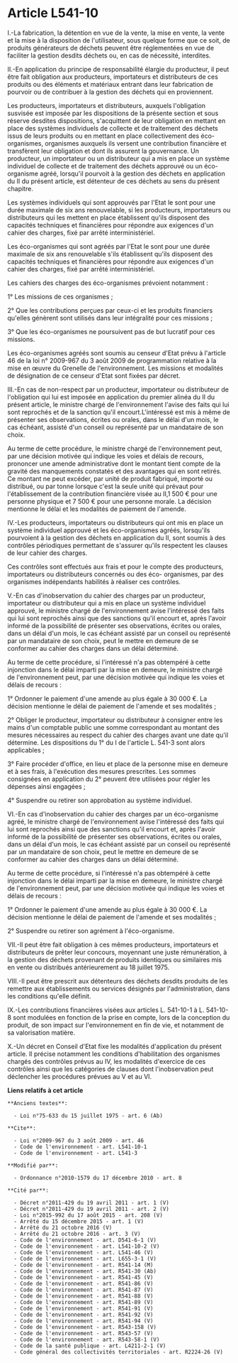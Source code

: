 # Article L541-10

I.-La fabrication, la détention en vue de la vente, la mise en vente, la vente et la mise à la disposition de l'utilisateur,
sous quelque forme que ce soit, de produits générateurs de déchets peuvent être réglementées en vue de faciliter la gestion
desdits déchets ou, en cas de nécessité, interdites. 

II.-En application du principe de responsabilité élargie du producteur, il peut être fait obligation aux producteurs,
importateurs et distributeurs de ces produits ou des éléments et matériaux entrant dans leur fabrication de pourvoir ou de
contribuer à la gestion des déchets qui en proviennent. 

Les producteurs, importateurs et distributeurs, auxquels l'obligation susvisée est imposée par les dispositions de la
présente section et sous réserve desdites dispositions, s'acquittent de leur obligation en mettant en place des systèmes
individuels de collecte et de traitement des déchets issus de leurs produits ou en mettant en place collectivement des éco-
organismes, organismes auxquels ils versent une contribution financière et transfèrent leur obligation et dont ils assurent
la gouvernance. Un producteur, un importateur ou un distributeur qui a mis en place un système individuel de collecte et de
traitement des déchets approuvé ou un éco-organisme agréé, lorsqu'il pourvoit à la gestion des déchets en application du II
du présent article, est détenteur de ces déchets au sens du présent chapitre. 

Les systèmes individuels qui sont approuvés par l'Etat le sont pour une durée maximale de six ans renouvelable, si les
producteurs, importateurs ou distributeurs qui les mettent en place établissent qu'ils disposent des capacités techniques et
financières pour répondre aux exigences d'un cahier des charges, fixé par arrêté interministériel. 

Les éco-organismes qui sont agréés par l'Etat le sont pour une durée maximale de six ans renouvelable s'ils établissent
qu'ils disposent des capacités techniques et financières pour répondre aux exigences d'un cahier des charges, fixé par arrêté
interministériel. 

Les cahiers des charges des éco-organismes prévoient notamment : 

1° Les missions de ces organismes ; 

2° Que les contributions perçues par ceux-ci et les produits financiers qu'elles génèrent sont utilisés dans leur intégralité
pour ces missions ; 

3° Que les éco-organismes ne poursuivent pas de but lucratif pour ces missions. 

Les éco-organismes agréés sont soumis au censeur d'Etat prévu à l'article 46 de la loi n° 2009-967 du 3 août 2009 de
programmation relative à la mise en œuvre du Grenelle de l'environnement. Les missions et modalités de désignation de ce
censeur d'Etat sont fixées par décret. 

III.-En cas de non-respect par un producteur, importateur ou distributeur de l'obligation qui lui est imposée en application
du premier alinéa du II du présent article, le ministre chargé de l'environnement l'avise des faits qui lui sont reprochés et
de la sanction qu'il encourt.L'intéressé est mis à même de présenter ses observations, écrites ou orales, dans le délai d'un
mois, le cas échéant, assisté d'un conseil ou représenté par un mandataire de son choix. 

Au terme de cette procédure, le ministre chargé de l'environnement peut, par une décision motivée qui indique les voies et
délais de recours, prononcer une amende administrative dont le montant tient compte de la gravité des manquements constatés
et des avantages qui en sont retirés. Ce montant ne peut excéder, par unité de produit fabriqué, importé ou distribué, ou par
tonne lorsque c'est la seule unité qui prévaut pour l'établissement de la contribution financière visée au II,1 500 € pour
une personne physique et 7 500 € pour une personne morale. La décision mentionne le délai et les modalités de paiement de
l'amende. 

IV.-Les producteurs, importateurs ou distributeurs qui ont mis en place un système individuel approuvé et les éco-organismes
agréés, lorsqu'ils pourvoient à la gestion des déchets en application du II, sont soumis à des contrôles périodiques
permettant de s'assurer qu'ils respectent les clauses de leur cahier des charges. 

Ces contrôles sont effectués aux frais et pour le compte des producteurs, importateurs ou distributeurs concernés ou des éco-
organismes, par des organismes indépendants habilités à réaliser ces contrôles.

V.-En cas d'inobservation du cahier des charges par un producteur, importateur ou distributeur qui a mis en place un système
individuel approuvé, le ministre chargé de l'environnement avise l'intéressé des faits qui lui sont reprochés ainsi que des
sanctions qu'il encourt et, après l'avoir informé de la possibilité de présenter ses observations, écrites ou orales, dans un
délai d'un mois, le cas échéant assisté par un conseil ou représenté par un mandataire de son choix, peut le mettre en
demeure de se conformer au cahier des charges dans un délai déterminé. 

Au terme de cette procédure, si l'intéressé n'a pas obtempéré à cette injonction dans le délai imparti par la mise en
demeure, le ministre chargé de l'environnement peut, par une décision motivée qui indique les voies et délais de recours : 

1° Ordonner le paiement d'une amende au plus égale à 30 000 €. La décision mentionne le délai de paiement de l'amende et ses
modalités ; 

2° Obliger le producteur, importateur ou distributeur à consigner entre les mains d'un comptable public une somme
correspondant au montant des mesures nécessaires au respect du cahier des charges avant une date qu'il détermine. Les
dispositions du 1° du I de l'article L. 541-3 sont alors applicables ; 

3° Faire procéder d'office, en lieu et place de la personne mise en demeure et à ses frais, à l'exécution des mesures
prescrites. Les sommes consignées en application du 2° peuvent être utilisées pour régler les dépenses ainsi engagées ; 

4° Suspendre ou retirer son approbation au système individuel. 

VI.-En cas d'inobservation du cahier des charges par un éco-organisme agréé, le ministre chargé de l'environnement avise
l'intéressé des faits qui lui sont reprochés ainsi que des sanctions qu'il encourt et, après l'avoir informé de la
possibilité de présenter ses observations, écrites ou orales, dans un délai d'un mois, le cas échéant assisté par un conseil
ou représenté par un mandataire de son choix, peut le mettre en demeure de se conformer au cahier des charges dans un délai
déterminé. 

Au terme de cette procédure, si l'intéressé n'a pas obtempéré à cette injonction dans le délai imparti par la mise en
demeure, le ministre chargé de l'environnement peut, par une décision motivée qui indique les voies et délais de recours : 

1° Ordonner le paiement d'une amende au plus égale à 30 000 €. La décision mentionne le délai de paiement de l'amende et ses
modalités ; 

2° Suspendre ou retirer son agrément à l'éco-organisme. 

VII.-Il peut être fait obligation à ces mêmes producteurs, importateurs et distributeurs de prêter leur concours, moyennant
une juste rémunération, à la gestion des déchets provenant de produits identiques ou similaires mis en vente ou distribués
antérieurement au 18 juillet 1975. 

VIII.-Il peut être prescrit aux détenteurs des déchets desdits produits de les remettre aux établissements ou services
désignés par l'administration, dans les conditions qu'elle définit. 

IX.-Les contributions financières visées aux articles L. 541-10-1 à L. 541-10-8 sont modulées en fonction de la prise en
compte, lors de la conception du produit, de son impact sur l'environnement en fin de vie, et notamment de sa valorisation
matière.

X.-Un décret en Conseil d'Etat fixe les modalités d'application du présent article. Il précise notamment les conditions
d'habilitation des organismes chargés des contrôles prévus au IV, les modalités d'exercice de ces contrôles ainsi que les
catégories de clauses dont l'inobservation peut déclencher les procédures prévues au V et au VI.

**Liens relatifs à cet article**

	**Anciens textes**:

	  - Loi n°75-633 du 15 juillet 1975 - art. 6 (Ab)

	**Cite**:

	  - Loi n°2009-967 du 3 août 2009 - art. 46
	  - Code de l'environnement - art. L541-10-1
	  - Code de l'environnement - art. L541-3

	**Modifié par**:

	  - Ordonnance n°2010-1579 du 17 décembre 2010 - art. 8

	**Cité par**:

	  - Décret n°2011-429 du 19 avril 2011 - art. 1 (V)
	  - Décret n°2011-429 du 19 avril 2011 - art. 2 (V)
	  - Loi n°2015-992 du 17 août 2015 - art. 208 (V)
	  - Arrêté du 15 décembre 2015 - art. 1 (V)
	  - Arrêté du 21 octobre 2016 (V)
	  - Arrêté du 21 octobre 2016 - art. 3 (V)
	  - Code de l'environnement - art. D541-6-1 (V)
	  - Code de l'environnement - art. L541-10-2 (V)
	  - Code de l'environnement - art. L541-46 (V)
	  - Code de l'environnement - art. L655-3-1 (V)
	  - Code de l'environnement - art. R541-14 (M)
	  - Code de l'environnement - art. R541-30 (Ab)
	  - Code de l'environnement - art. R541-45 (V)
	  - Code de l'environnement - art. R541-86 (V)
	  - Code de l'environnement - art. R541-87 (V)
	  - Code de l'environnement - art. R541-88 (V)
	  - Code de l'environnement - art. R541-89 (V)
	  - Code de l'environnement - art. R541-91 (V)
	  - Code de l'environnement - art. R541-92 (V)
	  - Code de l'environnement - art. R541-94 (V)
	  - Code de l'environnement - art. R543-158 (V)
	  - Code de l'environnement - art. R543-57 (V)
	  - Code de l'environnement - art. R543-58-1 (V)
	  - Code de la santé publique - art. L4211-2-1 (V)
	  - Code général des collectivités territoriales - art. R2224-26 (V)
